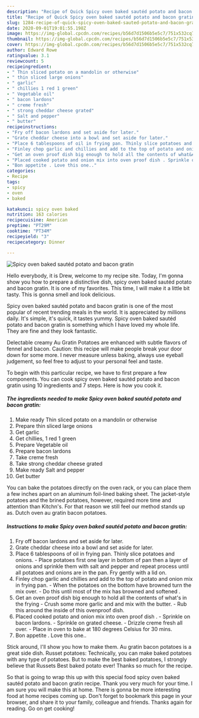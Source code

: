 ```yaml
---
description: "Recipe of Quick Spicy oven baked sautéd potato and bacon gratin"
title: "Recipe of Quick Spicy oven baked sautéd potato and bacon gratin"
slug: 1284-recipe-of-quick-spicy-oven-baked-sauted-potato-and-bacon-gratin
date: 2020-09-01T19:01:55.198Z
image: https://img-global.cpcdn.com/recipes/b56d7d1506b5e5c7/751x532cq70/spicy-oven-baked-sauted-potato-and-bacon-gratin-recipe-main-photo.jpg
thumbnail: https://img-global.cpcdn.com/recipes/b56d7d1506b5e5c7/751x532cq70/spicy-oven-baked-sauted-potato-and-bacon-gratin-recipe-main-photo.jpg
cover: https://img-global.cpcdn.com/recipes/b56d7d1506b5e5c7/751x532cq70/spicy-oven-baked-sauted-potato-and-bacon-gratin-recipe-main-photo.jpg
author: Edward Rowe
ratingvalue: 3.1
reviewcount: 5
recipeingredient:
- " Thin sliced potato on a mandolin or otherwise"
- " thin sliced large onions"
- " garlic"
- " chillies 1 red 1 green"
- " Vegetable oil"
- " bacon lardons"
- " creme fresh"
- " strong cheddar cheese grated"
- " Salt and pepper"
- " butter"
recipeinstructions:
- "Fry off bacon lardons and set aside for later."
- "Grate cheddar cheese into a bowl and set aside for later."
- "Place 6 tablespoons of oil in frying pan. Thinly slice potatoes and onions. Place potatoes first one layer in bottom of pan then a layer of onions and sprinkle them with salt and pepper and repeat process until all potatoes and onions are in the pan. Fry gently with a lid on."
- "Finley chop garlic and chillies and add to the top of potato and onion mix in frying pan. When the potatoes on the bottom have browned turn the mix over. Do this until most of the mix has browned and softened ."
- "Get an oven proof dish big enough to hold all the contents of what&#39;s in the frying  Crush some more garlic and and mix with the butter. Rub this around the inside of this ovenproof dish."
- "Placed cooked potato and onion mix into oven proof dish . Sprinkle on bacon lardons. Sprinkle on grated cheese. Drizzle creme fresh all over. Place in oven to bake at 180 degrees Celsius for 30 mins."
- "Bon appetite . Love this one.."
categories:
- Recipe
tags:
- spicy
- oven
- baked

katakunci: spicy oven baked 
nutrition: 163 calories
recipecuisine: American
preptime: "PT29M"
cooktime: "PT34M"
recipeyield: "3"
recipecategory: Dinner

---
```



![Spicy oven baked sautéd potato and bacon gratin](https://img-global.cpcdn.com/recipes/b56d7d1506b5e5c7/751x532cq70/spicy-oven-baked-sauted-potato-and-bacon-gratin-recipe-main-photo.jpg)

Hello everybody, it is Drew, welcome to my recipe site. Today, I'm gonna show you how to prepare a distinctive dish, spicy oven baked sautéd potato and bacon gratin. It is one of my favorites. This time, I will make it a little bit tasty. This is gonna smell and look delicious.

Spicy oven baked sautéd potato and bacon gratin is one of the most popular of recent trending meals in the world. It is appreciated by millions daily. It's simple, it's quick, it tastes yummy. Spicy oven baked sautéd potato and bacon gratin is something which I have loved my whole life. They are fine and they look fantastic.

Delectable creamy Au Gratin Potatoes are enhanced with subtle flavors of fennel and bacon. Caution: this recipe will make people break your door down for some more. I never measure unless baking, always use eyeball judgement, so feel free to adjust to your personal feel and taste.


To begin with this particular recipe, we have to first prepare a few components. You can cook spicy oven baked sautéd potato and bacon gratin using 10 ingredients and 7 steps. Here is how you cook it.

<!--inarticleads1-->

##### The ingredients needed to make Spicy oven baked sautéd potato and bacon gratin:

1. Make ready  Thin sliced potato on a mandolin or otherwise
1. Prepare  thin sliced large onions
1. Get  garlic
1. Get  chillies, 1 red 1 green
1. Prepare  Vegetable oil
1. Prepare  bacon lardons
1. Take  creme fresh
1. Take  strong cheddar cheese grated
1. Make ready  Salt and pepper
1. Get  butter


You can bake the potatoes directly on the oven rack, or you can place them a few inches apart on an aluminum foil-lined baking sheet. The jacket-style potatoes and the brined potatoes, however, required more time and attention than Kitchn&#39;s. For that reason we still feel our method stands up as. Dutch oven au gratin bacon potatoes. 

<!--inarticleads2-->

##### Instructions to make Spicy oven baked sautéd potato and bacon gratin:

1. Fry off bacon lardons and set aside for later.
1. Grate cheddar cheese into a bowl and set aside for later.
1. Place 6 tablespoons of oil in frying pan. Thinly slice potatoes and onions. - Place potatoes first one layer in bottom of pan then a layer of onions and sprinkle them with salt and pepper and repeat process until all potatoes and onions are in the pan. Fry gently with a lid on.
1. Finley chop garlic and chillies and add to the top of potato and onion mix in frying pan. - When the potatoes on the bottom have browned turn the mix over. - Do this until most of the mix has browned and softened .
1. Get an oven proof dish big enough to hold all the contents of what&#39;s in the frying  - Crush some more garlic and and mix with the butter. - Rub this around the inside of this ovenproof dish.
1. Placed cooked potato and onion mix into oven proof dish . - Sprinkle on bacon lardons. - Sprinkle on grated cheese. - Drizzle creme fresh all over. - Place in oven to bake at 180 degrees Celsius for 30 mins.
1. Bon appetite . Love this one..


Stick around, I&#39;ll show you how to make them. Au gratin bacon potatoes is a great side dish. Russet potatoes: Technically, you can make baked potatoes with any type of potatoes. But to make the best baked potatoes, I strongly believe that Russets Best baked potato ever! Thanks so much for the recipe. 

So that is going to wrap this up with this special food spicy oven baked sautéd potato and bacon gratin recipe. Thank you very much for your time. I am sure you will make this at home. There is gonna be more interesting food at home recipes coming up. Don't forget to bookmark this page in your browser, and share it to your family, colleague and friends. Thanks again for reading. Go on get cooking!
